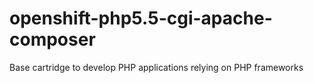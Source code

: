 # openshift-php5.5-cgi-apache-composer
Base cartridge to develop PHP applications relying on PHP frameworks
